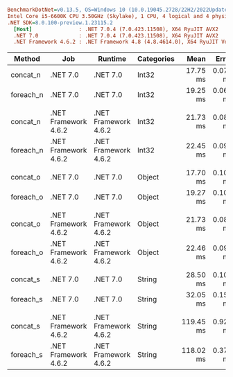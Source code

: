 ``` ini

BenchmarkDotNet=v0.13.5, OS=Windows 10 (10.0.19045.2728/22H2/2022Update)
Intel Core i5-6600K CPU 3.50GHz (Skylake), 1 CPU, 4 logical and 4 physical cores
.NET SDK=8.0.100-preview.1.23115.2
  [Host]               : .NET 7.0.4 (7.0.423.11508), X64 RyuJIT AVX2
  .NET 7.0             : .NET 7.0.4 (7.0.423.11508), X64 RyuJIT AVX2
  .NET Framework 4.6.2 : .NET Framework 4.8 (4.8.4614.0), X64 RyuJIT VectorSize=256


```
|    Method |                  Job |              Runtime | Categories |      Mean |    Error |   StdDev | Ratio |
|---------- |--------------------- |--------------------- |----------- |----------:|---------:|---------:|------:|
|  concat_n |             .NET 7.0 |             .NET 7.0 |      Int32 |  17.75 ms | 0.070 ms | 0.065 ms |  0.92 |
| foreach_n |             .NET 7.0 |             .NET 7.0 |      Int32 |  19.25 ms | 0.069 ms | 0.065 ms |  1.00 |
|           |                      |                      |            |           |          |          |       |
|  concat_n | .NET Framework 4.6.2 | .NET Framework 4.6.2 |      Int32 |  21.73 ms | 0.087 ms | 0.081 ms |  0.97 |
| foreach_n | .NET Framework 4.6.2 | .NET Framework 4.6.2 |      Int32 |  22.45 ms | 0.099 ms | 0.093 ms |  1.00 |
|           |                      |                      |            |           |          |          |       |
|  concat_o |             .NET 7.0 |             .NET 7.0 |     Object |  17.70 ms | 0.101 ms | 0.095 ms |  0.92 |
| foreach_o |             .NET 7.0 |             .NET 7.0 |     Object |  19.27 ms | 0.105 ms | 0.098 ms |  1.00 |
|           |                      |                      |            |           |          |          |       |
|  concat_o | .NET Framework 4.6.2 | .NET Framework 4.6.2 |     Object |  21.73 ms | 0.084 ms | 0.078 ms |  0.97 |
| foreach_o | .NET Framework 4.6.2 | .NET Framework 4.6.2 |     Object |  22.46 ms | 0.090 ms | 0.084 ms |  1.00 |
|           |                      |                      |            |           |          |          |       |
|  concat_s |             .NET 7.0 |             .NET 7.0 |     String |  28.50 ms | 0.103 ms | 0.097 ms |  0.89 |
| foreach_s |             .NET 7.0 |             .NET 7.0 |     String |  32.05 ms | 0.155 ms | 0.145 ms |  1.00 |
|           |                      |                      |            |           |          |          |       |
|  concat_s | .NET Framework 4.6.2 | .NET Framework 4.6.2 |     String | 119.45 ms | 0.925 ms | 0.866 ms |  1.01 |
| foreach_s | .NET Framework 4.6.2 | .NET Framework 4.6.2 |     String | 118.02 ms | 0.371 ms | 0.347 ms |  1.00 |
